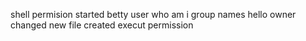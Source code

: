 shell permision started
betty user
who am i
group names
hello owner changed
new file created
execut permission
